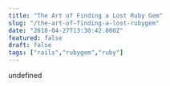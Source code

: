 ```yaml
---
title: "The Art of Finding a Lost Ruby Gem"
slug: "/the-art-of-finding-a-lost-rubygem"
date: "2018-04-27T13:30:42.000Z"
featured: false
draft: false
tags: ["rails","rubygem","ruby"]
---
```


undefined
